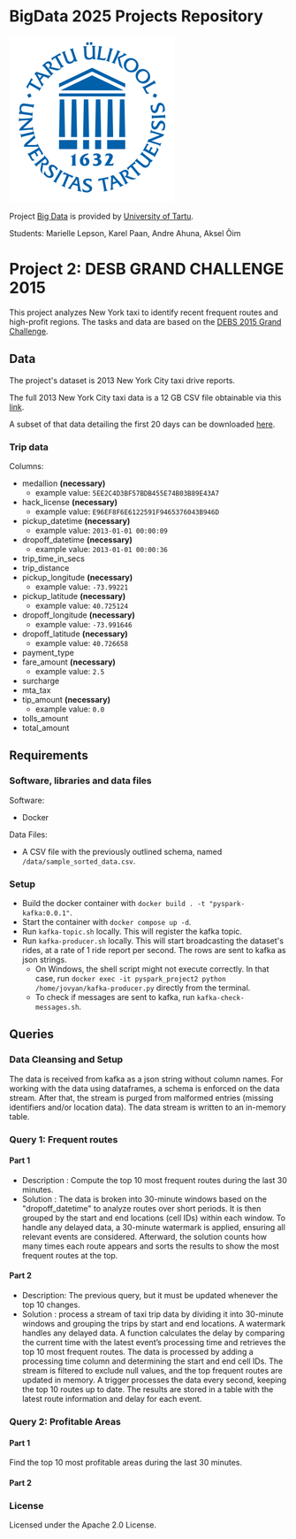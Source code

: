 # BigData 2025 Projects Repository
![TartuLogo](../static/logo_ut_0.png)

Project [Big Data](https://courses.cs.ut.ee/2025/bdm/spring/Main/HomePage) is provided by [University of Tartu](https://courses.cs.ut.ee/).

Students: Marielle Lepson, Karel Paan, Andre Ahuna, Aksel Õim

# Project 2: DESB GRAND CHALLENGE 2015
This project analyzes New York taxi to identify recent frequent routes and high-profit regions. The tasks and data are based on the [DEBS 2015 Grand Challenge](https://debs.org/grand-challenges/2015/).

## Data
The project's dataset is 2013 New York City taxi drive reports.

The full 2013 New York City taxi data is a 12 GB CSV file obtainable via this [link](https://drive.google.com/file/d/0B4zFfvIVhcMzcWV5SEQtSUdtMWc/view?usp=sharing).

A subset of that data detailing the first 20 days can be downloaded [here](https://drive.google.com/file/d/0B0TBL8JNn3JgTGNJTEJaQmFMbk0/view?usp=sharing).

### Trip data 
Columns:
- medallion **(necessary)**
  - example value: `5EE2C4D3BF57BDB455E74B03B89E43A7`
- hack_license **(necessary)**
  - example value: `E96EF8F6E6122591F9465376043B946D`
- pickup_datetime **(necessary)**
  - example value: `2013-01-01 00:00:09`
- dropoff_datetime **(necessary)**
  - example value: `2013-01-01 00:00:36`
- trip_time_in_secs
- trip_distance
- pickup_longitude **(necessary)**
  - example value: `-73.99221`
- pickup_latitude  **(necessary)**
  - example value: `40.725124`
- dropoff_longitude **(necessary)**
  - example value: `-73.991646`
- dropoff_latitude **(necessary)**
  - example value: `40.726658`
- payment_type
- fare_amount **(necessary)**
    - example value: `2.5`
- surcharge
- mta_tax
- tip_amount **(necessary)**
    - example value: `0.0`
- tolls_amount
- total_amount

## Requirements

### Software, libraries and data files
Software:
- Docker

Data Files:  
- A CSV file with the previously outlined schema, named `/data/sample_sorted_data.csv`.

### Setup
- Build the docker container with `docker build . -t "pyspark-kafka:0.0.1"`.
- Start the container with `docker compose up -d`.
- Run `kafka-topic.sh` locally. This will register the kafka topic.
- Run `kafka-producer.sh` locally. This will start broadcasting the dataset's rides, at a rate of 1 ride report per second. The rows are sent to kafka as json strings.
    - On Windows, the shell script might not execute correctly. In that case, run `docker exec -it pyspark_project2 python /home/jovyan/kafka-producer.py` directly from the terminal.
    - To check if messages are sent to kafka, run `kafka-check-messages.sh`.

## Queries 

### Data Cleansing and Setup
The data is received from kafka as a json string without column names. For working with the data using dataframes, a schema is enforced on the data stream. After that, the stream is purged from malformed entries (missing identifiers and/or location data). The data stream is written to an in-memory table.

### Query 1: Frequent routes


#### Part 1 
  - Description : Compute the top 10 most frequent routes during the last 30 minutes.
  - Solution : The data is broken into 30-minute windows based on the "dropoff_datetime" to analyze routes over short periods. It is then grouped by the start and end locations (cell IDs) within each window. To handle any delayed data, a 30-minute watermark is applied, ensuring all relevant events are considered. Afterward, the solution counts how many times each route appears and sorts the results to show the most frequent routes at the top.

#### Part 2
  - Description: The previous query, but it must be updated whenever the top 10 changes.
  - Solution : process a stream of taxi trip data by dividing it into 30-minute windows and grouping the trips by start and end locations. A watermark handles any delayed data. A function calculates the delay by comparing the current time with the latest event’s processing time and retrieves the top 10 most frequent routes. The data is processed by adding a processing time column and determining the start and end cell IDs. The stream is filtered to exclude null values, and the top frequent routes are updated in memory. A trigger processes the data every second, keeping the top 10 routes up to date. The results are stored in a table with the latest route information and delay for each event.

### Query 2: Profitable Areas

#### Part 1
Find the top 10 most profitable areas during the last 30 minutes.

#### Part 2


### License
Licensed under the Apache 2.0 License.
